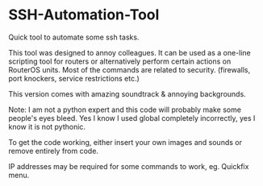 # SSH-Automation-Tool
Quick tool to automate some ssh tasks.

This tool was designed to annoy colleagues.
It can be used as a one-line scripting tool for routers or alternatively perform certain actions on RouterOS units. 
Most of the commands are related to security. (firewalls, port knockers, service restrictions etc.) 

This version comes with amazing soundtrack & annoying backgrounds. 

Note: 
I am not a python expert and this code will probably make some people's eyes bleed. 
Yes I know I used global completely incorrectly, yes I know it is not pythonic. 

To get the code working, either insert your own images and sounds or remove entirely from code.

IP addresses may be required for some commands to work, eg. Quickfix menu.
